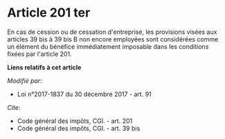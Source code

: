 # Article 201 ter

En cas de cession ou de cessation d'entreprise, les provisions visées aux articles 39 bis   à 39 bis B non encore employées
sont considérées comme un élément du bénéfice immédiatement imposable dans les conditions fixées par l'article 201.

**Liens relatifs à cet article**

_Modifié par_:

  - Loi n°2017-1837 du 30 décembre 2017 - art. 91

_Cite_:

  - Code général des impôts, CGI. - art. 201
  - Code général des impôts, CGI. - art. 39 bis
